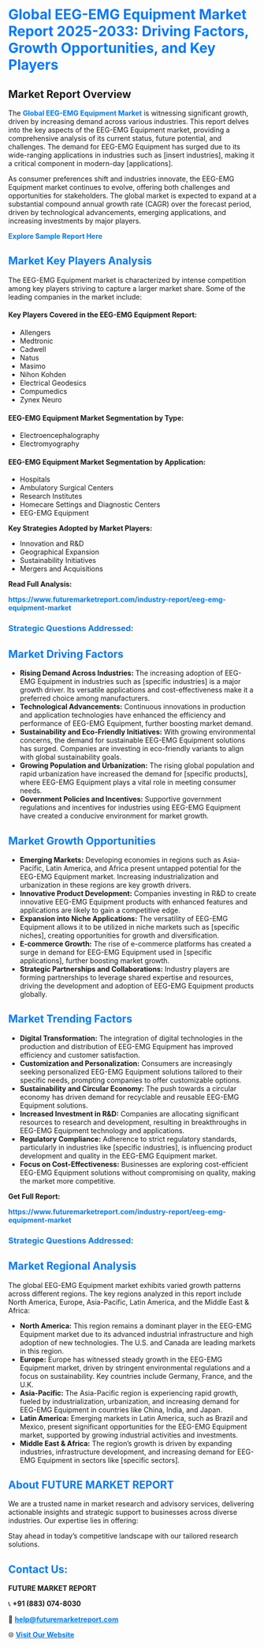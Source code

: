 <h1 style="color: #007BFF;">Global EEG-EMG Equipment Market Report 2025-2033: Driving Factors, Growth Opportunities, and Key Players</h1>

<section id="overview">
<h2>Market Report Overview</h2>
<p>The <a href="https://www.futuremarketreport.com/industry-report/eeg-emg-equipment-market" style="color: #007BFF; text-decoration: none;"><strong>Global EEG-EMG Equipment Market</strong></a> is witnessing significant growth, driven by increasing demand across various industries. This report delves into the key aspects of the EEG-EMG Equipment market, providing a comprehensive analysis of its current status, future potential, and challenges. The demand for EEG-EMG Equipment has surged due to its wide-ranging applications in industries such as [insert industries], making it a critical component in modern-day [applications].</p>
<p>As consumer preferences shift and industries innovate, the EEG-EMG Equipment market continues to evolve, offering both challenges and opportunities for stakeholders. The global market is expected to expand at a substantial compound annual growth rate (CAGR) over the forecast period, driven by technological advancements, emerging applications, and increasing investments by major players.</p>
</section>

<section id="overview">
<p><a href="https://www.futuremarketreport.com/request-sample/reportId=52681" style="color: #007BFF; text-decoration: none;"><strong>Explore Sample Report Here</strong></a></p>
</section>

<section id="key-players">
<h2 style="color: #007BFF;">Market Key Players Analysis</h2>
<p>The EEG-EMG Equipment market is characterized by intense competition among key players striving to capture a larger market share. Some of the leading companies in the market include:</p>
<h4>Key Players Covered in the EEG-EMG Equipment Report:</h4>
<ul><li>Allengers</li><li>Medtronic</li><li>Cadwell</li><li>Natus</li><li>Masimo</li><li>Nihon Kohden</li><li>Electrical Geodesics</li><li>Compumedics</li><li>Zynex Neuro</li></ul>
<h4>EEG-EMG Equipment Market Segmentation by Type:</h4>
<ul><li>Electroencephalography</li><li>Electromyography</li></ul>

<h4>EEG-EMG Equipment Market Segmentation by Application:</h4>
<ul><li>Hospitals</li><li>Ambulatory Surgical Centers</li><li>Research Institutes</li><li>Homecare Settings and Diagnostic Centers</li><li>EEG-EMG Equipment</li></ul>
<p><strong>Key Strategies Adopted by Market Players:</strong></p>
<ul>
<li>Innovation and R&D</li>
<li>Geographical Expansion</li>
<li>Sustainability Initiatives</li>
<li>Mergers and Acquisitions</li>
</ul>
</section>

<section>
<p><strong>Read Full Analysis: </strong></p><a href="https://www.futuremarketreport.com/industry-report/eeg-emg-equipment-market" style="color: #007BFF; text-decoration: none;"><strong>https://www.futuremarketreport.com/industry-report/eeg-emg-equipment-market</strong></a>
<h3 style="color: #007BFF;">Strategic Questions Addressed:</h3>
</section>

<section id="driving-factors">
<h2 style="color: #007BFF;">Market Driving Factors</h2>
<ul>
<li><strong>Rising Demand Across Industries:</strong> The increasing adoption of EEG-EMG Equipment in industries such as [specific industries] is a major growth driver. Its versatile applications and cost-effectiveness make it a preferred choice among manufacturers.</li>
<li><strong>Technological Advancements:</strong> Continuous innovations in production and application technologies have enhanced the efficiency and performance of EEG-EMG Equipment, further boosting market demand.</li>
<li><strong>Sustainability and Eco-Friendly Initiatives:</strong> With growing environmental concerns, the demand for sustainable EEG-EMG Equipment solutions has surged. Companies are investing in eco-friendly variants to align with global sustainability goals.</li>
<li><strong>Growing Population and Urbanization:</strong> The rising global population and rapid urbanization have increased the demand for [specific products], where EEG-EMG Equipment plays a vital role in meeting consumer needs.</li>
<li><strong>Government Policies and Incentives:</strong> Supportive government regulations and incentives for industries using EEG-EMG Equipment have created a conducive environment for market growth.</li>
</ul>
</section>

<section id="growth-opportunities">
<h2 style="color: #007BFF;">Market Growth Opportunities</h2>
<ul>
<li><strong>Emerging Markets:</strong> Developing economies in regions such as Asia-Pacific, Latin America, and Africa present untapped potential for the EEG-EMG Equipment market. Increasing industrialization and urbanization in these regions are key growth drivers.</li>
<li><strong>Innovative Product Development:</strong> Companies investing in R&D to create innovative EEG-EMG Equipment products with enhanced features and applications are likely to gain a competitive edge.</li>
<li><strong>Expansion into Niche Applications:</strong> The versatility of EEG-EMG Equipment allows it to be utilized in niche markets such as [specific niches], creating opportunities for growth and diversification.</li>
<li><strong>E-commerce Growth:</strong> The rise of e-commerce platforms has created a surge in demand for EEG-EMG Equipment used in [specific applications], further boosting market growth.</li>
<li><strong>Strategic Partnerships and Collaborations:</strong> Industry players are forming partnerships to leverage shared expertise and resources, driving the development and adoption of EEG-EMG Equipment products globally.</li>
</ul>
</section>

<section id="trending-factors">
<h2 style="color: #007BFF;">Market Trending Factors</h2>
<ul>
<li><strong>Digital Transformation:</strong> The integration of digital technologies in the production and distribution of EEG-EMG Equipment has improved efficiency and customer satisfaction.</li>
<li><strong>Customization and Personalization:</strong> Consumers are increasingly seeking personalized EEG-EMG Equipment solutions tailored to their specific needs, prompting companies to offer customizable options.</li>
<li><strong>Sustainability and Circular Economy:</strong> The push towards a circular economy has driven demand for recyclable and reusable EEG-EMG Equipment solutions.</li>
<li><strong>Increased Investment in R&D:</strong> Companies are allocating significant resources to research and development, resulting in breakthroughs in EEG-EMG Equipment technology and applications.</li>
<li><strong>Regulatory Compliance:</strong> Adherence to strict regulatory standards, particularly in industries like [specific industries], is influencing product development and quality in the EEG-EMG Equipment market.</li>
<li><strong>Focus on Cost-Effectiveness:</strong> Businesses are exploring cost-efficient EEG-EMG Equipment solutions without compromising on quality, making the market more competitive.</li>
</ul>
</section>

<section>
<p><strong>Get Full Report: </strong></p><a href="https://www.futuremarketreport.com/industry-report/eeg-emg-equipment-market" style="color: #007BFF; text-decoration: none;"><strong>https://www.futuremarketreport.com/industry-report/eeg-emg-equipment-market</strong></a>
<h3 style="color: #007BFF;">Strategic Questions Addressed:</h3>
</section>


<section id="regional-analysis">
<h2 style="color: #007BFF;">Market Regional Analysis</h2>
<p>The global EEG-EMG Equipment market exhibits varied growth patterns across different regions. The key regions analyzed in this report include North America, Europe, Asia-Pacific, Latin America, and the Middle East & Africa:</p>
<ul>
<li><strong>North America:</strong> This region remains a dominant player in the EEG-EMG Equipment market due to its advanced industrial infrastructure and high adoption of new technologies. The U.S. and Canada are leading markets in this region.</li>
<li><strong>Europe:</strong> Europe has witnessed steady growth in the EEG-EMG Equipment market, driven by stringent environmental regulations and a focus on sustainability. Key countries include Germany, France, and the U.K.</li>
<li><strong>Asia-Pacific:</strong> The Asia-Pacific region is experiencing rapid growth, fueled by industrialization, urbanization, and increasing demand for EEG-EMG Equipment in countries like China, India, and Japan.</li>
<li><strong>Latin America:</strong> Emerging markets in Latin America, such as Brazil and Mexico, present significant opportunities for the EEG-EMG Equipment market, supported by growing industrial activities and investments.</li>
<li><strong>Middle East & Africa:</strong> The region’s growth is driven by expanding industries, infrastructure development, and increasing demand for EEG-EMG Equipment in sectors like [specific sectors].</li>
</ul>
</section>

<footer>
<h2 style="color: #007BFF;">About FUTURE MARKET REPORT</h2>
<p>We are a trusted name in market research and advisory services, delivering actionable insights and strategic support to businesses across diverse industries. Our expertise lies in offering:</p>

<p>Stay ahead in today’s competitive landscape with our tailored research solutions.</p>

<h2 style="color: #007BFF;">Contact Us:</h2>
<p><strong>FUTURE MARKET REPORT</strong></p>
<p>📞 <strong>+91 (883) 074-8030</strong></p>
<p>📧 <strong><a href="mailto:help@futuremarketreport.com" style="color: #007BFF;">help@futuremarketreport.com</a></strong></p>
<p>🌐 <strong><a href="https://www.futuremarketreport.com/" style="color: #007BFF;">Visit Our Website</a></strong></p>
</footer>